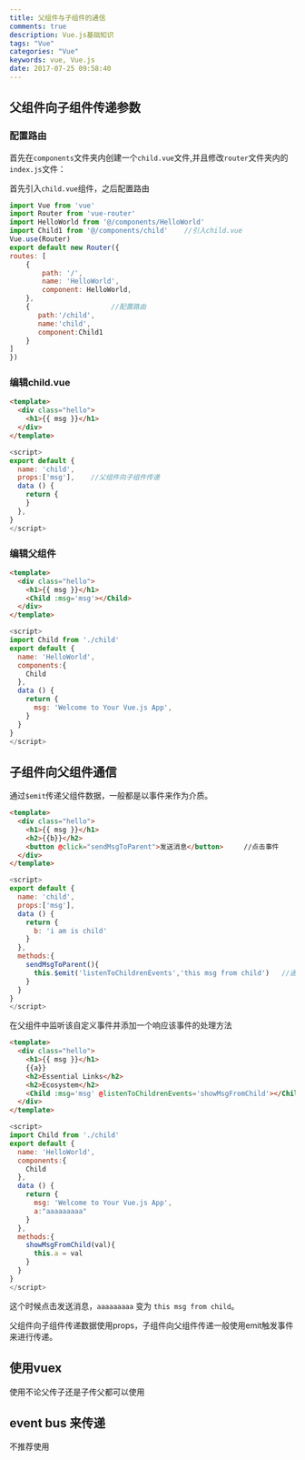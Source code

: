 ```yaml
---
title: 父组件与子组件的通信
comments: true
description: Vue.js基础知识
tags: "Vue"
categories: "Vue"
keywords: vue, Vue.js 
date: 2017-07-25 09:58:40
---
```


## 父组件向子组件传递参数

### 配置路由

首先在`components`文件夹内创建一个`child.vue`文件,并且修改`router`文件夹内的`index.js`文件：

首先引入`child.vue`组件，之后配置路由

```js
import Vue from 'vue'
import Router from 'vue-router'
import HelloWorld from '@/components/HelloWorld'
import Child1 from '@/components/child'    //引入child.vue
Vue.use(Router)
export default new Router({
routes: [
    {
        path: '/',
        name: 'HelloWorld',
        component: HelloWorld,
    },
    {                    //配置路由
       path:'/child',
       name:'child',
       component:Child1
    }
]
})
```

### 编辑child.vue

```html
<template>
  <div class="hello">
    <h1>{{ msg }}</h1>
  </div>
</template>
```

```js
<script>
export default {
  name: 'child',
  props:['msg'],    //父组件向子组件传递
  data () {
    return {
    }
  },
}
</script>
```
### 编辑父组件

```html
<template>
  <div class="hello">
    <h1>{{ msg }}</h1>
    <Child :msg='msg'></Child>
  </div>
</template>
```

```js
<script>
import Child from './child'
export default {
  name: 'HelloWorld',
  components:{
    Child
  },
  data () {
    return {
      msg: 'Welcome to Your Vue.js App',
    }
  }
}
</script>
```

## 子组件向父组件通信

通过`$emit`传递父组件数据，一般都是以事件来作为介质。

```html
<template>
  <div class="hello">
    <h1>{{ msg }}</h1>
    <h2>{{b}}</h2>
    <button @click="sendMsgToParent">发送消息</button>     //点击事件
  </div>
</template>
```

```js
<script>
export default {
  name: 'child',
  props:['msg'],
  data () {
    return {
      b: 'i am is child'
    }
  },
  methods:{
    sendMsgToParent(){
      this.$emit('listenToChildrenEvents','this msg from child')   //通过emit 来触发一个自定义事件，并传递一个参数’'this msg from child'
    }
  }
}
</script>
```

在父组件中监听该自定义事件并添加一个响应该事件的处理方法

```html
<template>
  <div class="hello">
    <h1>{{ msg }}</h1>
    {{a}}
    <h2>Essential Links</h2>
    <h2>Ecosystem</h2>
    <Child :msg='msg' @listenToChildrenEvents='showMsgFromChild'></Child>   //监听listenToChildrenEvents ，
  </div>
</template>
```

```js
<script>
import Child from './child'
export default {
  name: 'HelloWorld',
  components:{
    Child
  },
  data () {
    return {
      msg: 'Welcome to Your Vue.js App',
      a:"aaaaaaaaa"
    }
  },
  methods:{
    showMsgFromChild(val){
      this.a = val
    }
  }
}
</script>
```
这个时候点击发送消息，`aaaaaaaaa`   变为 `this msg from child`。

父组件向子组件传递数据使用props，子组件向父组件传递一般使用emit触发事件来进行传递。


## 使用vuex

使用不论父传子还是子传父都可以使用

## event bus 来传递

  不推荐使用







